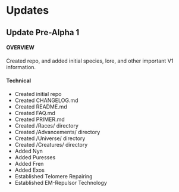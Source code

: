# Updates

## Update Pre-Alpha 1
#### OVERVIEW
Created repo, and added initial species, lore, and other important V1 information.

#### Technical
* Created initial repo
* Created CHANGELOG.md
* Created README.md
* Created FAQ.md
* Created PRIMER.md
* Created /Races/ directory
* Created /Advancements/ directory
* Created /Universe/ directory
* Created /Creatures/ directory
* Added Nyn
* Added Puresses
* Added Fren
* Added Exos
* Established Telomere Repairing
* Established EM-Repulsor Technology